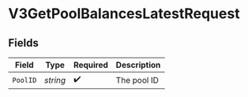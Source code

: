 # V3GetPoolBalancesLatestRequest


## Fields

| Field              | Type               | Required           | Description        |
| ------------------ | ------------------ | ------------------ | ------------------ |
| `PoolID`           | *string*           | :heavy_check_mark: | The pool ID        |